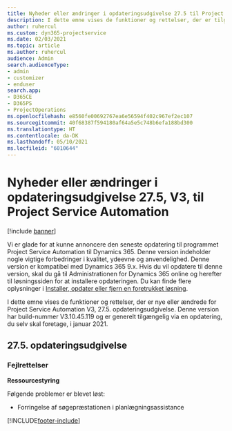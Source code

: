 ```yaml
---
title: Nyheder eller ændringer i opdateringsudgivelse 27.5 til Project Service Automation hotfix V3
description: I dette emne vises de funktioner og rettelser, der er tilgængelige i Project Service Automation, opdateringsudgivelse 27.5 hotfix, V3.
author: ruhercul
ms.custom: dyn365-projectservice
ms.date: 02/03/2021
ms.topic: article
ms.author: ruhercul
audience: Admin
search.audienceType:
- admin
- customizer
- enduser
search.app:
- D365CE
- D365PS
- ProjectOperations
ms.openlocfilehash: e8560fe00692767ea6e56594f402c967ef2ec107
ms.sourcegitcommit: 40f68387f594180af64a5e5c748b6efa188bd300
ms.translationtype: HT
ms.contentlocale: da-DK
ms.lasthandoff: 05/10/2021
ms.locfileid: "6010644"
---
```

# <a name="whats-new-or-changed-in-project-service-automation-update-release-275-v3"></a>Nyheder eller ændringer i opdateringsudgivelse 27.5, V3, til Project Service Automation

[!include [banner](../includes/psa-now-project-operations.md)]

Vi er glade for at kunne annoncere den seneste opdatering til programmet Project Service Automation til Dynamics 365. Denne version indeholder nogle vigtige forbedringer i kvalitet, ydeevne og anvendelighed. Denne version er kompatibel med Dynamics 365 9.x. Hvis du vil opdatere til denne version, skal du gå til Administrationen for Dynamics 365 online og herefter til løsningssiden for at installere opdateringen. Du kan finde flere oplysninger i [Installer, opdater eller fjern en foretrukket løsning](/power-platform/admin/install-remove-preferred-solution).

I dette emne vises de funktioner og rettelser, der er nye eller ændrede for Project Service Automation V3, 27.5. opdateringsudgivelse. Denne version har build-nummer V3.10.45.119 og er generelt tilgængelig via en opdatering, du selv skal foretage, i januar 2021.

## <a name="update-release-275"></a>27.5. opdateringsudgivelse

### <a name="bug-fixes"></a>Fejlrettelser


**Ressourcestyring**

Følgende problemer er blevet løst:

- Forringelse af søgepræstationen i planlægningsassistance


[!INCLUDE[footer-include](../includes/footer-banner.md)]